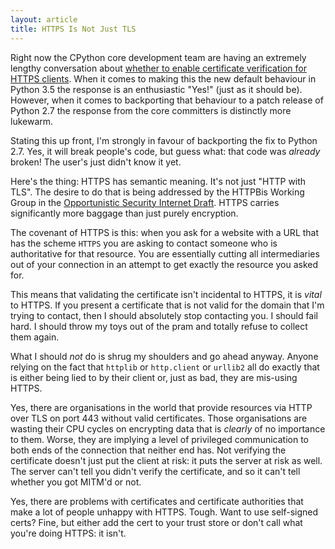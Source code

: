 ```yaml
---
layout: article
title: HTTPS Is Not Just TLS
---
```


Right now the CPython core development team are having an extremely lengthy
conversation about
[whether to enable certificate verification for HTTPS clients](https://mail.python.org/pipermail/python-dev/2014-August/136034.html).
When it comes to making this the new default behaviour in Python 3.5 the
response is an enthusiastic "Yes!" (just as it should be). However, when it
comes to backporting that behaviour to a patch release of Python 2.7 the
response from the core committers is distinctly more lukewarm.

Stating this up front, I'm strongly in favour of backporting the fix to Python
2.7. Yes, it will break people's code, but guess what: that code was *already*
broken! The user's just didn't know it yet.

Here's the thing: HTTPS has semantic meaning. It's not just "HTTP with TLS".
The desire to do that is being addressed by the HTTPBis Working Group in the
[Opportunistic Security Internet Draft](https://tools.ietf.org/html/draft-ietf-httpbis-http2-encryption-00).
HTTPS carries significantly more baggage than just purely encryption.

The covenant of HTTPS is this: when you ask for a website with a URL that has
the scheme `HTTPS` you are asking to contact someone who is authoritative for
that resource. You are essentially cutting all intermediaries out of your
connection in an attempt to get exactly the resource you asked for.

This means that validating the certificate isn't incidental to HTTPS, it is
*vital* to HTTPS. If you present a certificate that is not valid for the domain
that I'm trying to contact, then I should absolutely stop contacting you. I
should fail hard. I should throw my toys out of the pram and totally refuse to
collect them again.

What I should *not* do is shrug my shoulders and go ahead anyway. Anyone
relying on the fact that `httplib` or `http.client` or `urllib2` all do exactly
that is either being lied to by their client or, just as bad, they are
mis-using HTTPS.

Yes, there are organisations in the world that provide resources via HTTP over
TLS on port 443 without valid certificates. Those organisations are wasting
their CPU cycles on encrypting data that is *clearly* of no importance to them.
Worse, they are implying a level of privileged communication to both ends of
the connection that neither end has. Not verifying the certificate doesn't just
put the client at risk: it puts the server at risk as well. The server can't
tell you didn't verify the certificate, and so it can't tell whether you got
MITM'd or not.

Yes, there are problems with certificates and certificate authorities that make
a lot of people unhappy with HTTPS. Tough. Want to use self-signed certs? Fine,
but either add the cert to your trust store or don't call what you're doing
HTTPS: it isn't.
